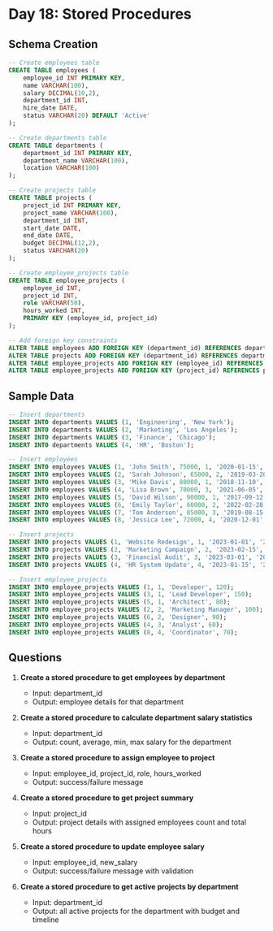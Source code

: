 # Day 18: Stored Procedures

## Schema Creation

```sql
-- Create employees table
CREATE TABLE employees (
    employee_id INT PRIMARY KEY,
    name VARCHAR(100),
    salary DECIMAL(10,2),
    department_id INT,
    hire_date DATE,
    status VARCHAR(20) DEFAULT 'Active'
);

-- Create departments table
CREATE TABLE departments (
    department_id INT PRIMARY KEY,
    department_name VARCHAR(100),
    location VARCHAR(100)
);

-- Create projects table
CREATE TABLE projects (
    project_id INT PRIMARY KEY,
    project_name VARCHAR(100),
    department_id INT,
    start_date DATE,
    end_date DATE,
    budget DECIMAL(12,2),
    status VARCHAR(20)
);

-- Create employee_projects table
CREATE TABLE employee_projects (
    employee_id INT,
    project_id INT,
    role VARCHAR(50),
    hours_worked INT,
    PRIMARY KEY (employee_id, project_id)
);

-- Add foreign key constraints
ALTER TABLE employees ADD FOREIGN KEY (department_id) REFERENCES departments(department_id);
ALTER TABLE projects ADD FOREIGN KEY (department_id) REFERENCES departments(department_id);
ALTER TABLE employee_projects ADD FOREIGN KEY (employee_id) REFERENCES employees(employee_id);
ALTER TABLE employee_projects ADD FOREIGN KEY (project_id) REFERENCES projects(project_id);
```

## Sample Data

```sql
-- Insert departments
INSERT INTO departments VALUES (1, 'Engineering', 'New York');
INSERT INTO departments VALUES (2, 'Marketing', 'Los Angeles');
INSERT INTO departments VALUES (3, 'Finance', 'Chicago');
INSERT INTO departments VALUES (4, 'HR', 'Boston');

-- Insert employees
INSERT INTO employees VALUES (1, 'John Smith', 75000, 1, '2020-01-15', 'Active');
INSERT INTO employees VALUES (2, 'Sarah Johnson', 65000, 2, '2019-03-20', 'Active');
INSERT INTO employees VALUES (3, 'Mike Davis', 80000, 1, '2018-11-10', 'Active');
INSERT INTO employees VALUES (4, 'Lisa Brown', 70000, 3, '2021-06-05', 'Active');
INSERT INTO employees VALUES (5, 'David Wilson', 90000, 1, '2017-09-12', 'Active');
INSERT INTO employees VALUES (6, 'Emily Taylor', 60000, 2, '2022-02-28', 'Active');
INSERT INTO employees VALUES (7, 'Tom Anderson', 85000, 3, '2019-08-15', 'Inactive');
INSERT INTO employees VALUES (8, 'Jessica Lee', 72000, 4, '2020-12-01', 'Active');

-- Insert projects
INSERT INTO projects VALUES (1, 'Website Redesign', 1, '2023-01-01', '2023-06-30', 50000, 'In Progress');
INSERT INTO projects VALUES (2, 'Marketing Campaign', 2, '2023-02-15', '2023-05-15', 30000, 'Completed');
INSERT INTO projects VALUES (3, 'Financial Audit', 3, '2023-03-01', '2023-04-30', 25000, 'In Progress');
INSERT INTO projects VALUES (4, 'HR System Update', 4, '2023-01-15', '2023-08-15', 40000, 'In Progress');

-- Insert employee_projects
INSERT INTO employee_projects VALUES (1, 1, 'Developer', 120);
INSERT INTO employee_projects VALUES (3, 1, 'Lead Developer', 150);
INSERT INTO employee_projects VALUES (5, 1, 'Architect', 80);
INSERT INTO employee_projects VALUES (2, 2, 'Marketing Manager', 100);
INSERT INTO employee_projects VALUES (6, 2, 'Designer', 90);
INSERT INTO employee_projects VALUES (4, 3, 'Analyst', 60);
INSERT INTO employee_projects VALUES (8, 4, 'Coordinator', 70);
```

## Questions

1. **Create a stored procedure to get employees by department**
   - Input: department_id
   - Output: employee details for that department

2. **Create a stored procedure to calculate department salary statistics**
   - Input: department_id
   - Output: count, average, min, max salary for the department

3. **Create a stored procedure to assign employee to project**
   - Input: employee_id, project_id, role, hours_worked
   - Output: success/failure message

4. **Create a stored procedure to get project summary**
   - Input: project_id
   - Output: project details with assigned employees count and total hours

5. **Create a stored procedure to update employee salary**
   - Input: employee_id, new_salary
   - Output: success/failure message with validation

6. **Create a stored procedure to get active projects by department**
   - Input: department_id
   - Output: all active projects for the department with budget and timeline 